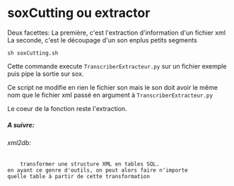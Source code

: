 # soxCutting ou extractor

Deux facettes:
    La première, c'est l'extraction d'information d'un fichier xml
    La seconde, c'est le découpage d'un son enplus petits segments

<code>sh soxCutting.sh</code>

Cette commande execute <code>TranscriberExtracteur.py</code>
sur un fichier exemple puis pipe la sortie sur sox.

Ce script ne modifie en rien le fichier son mais le son doit avoir
le même nom que le fichier xml passé en argument
à <code>TranscriberExtracteur.py</code>

Le coeur de la fonction reste l'extraction.


##### A suivre:
###### xml2db:
        transformer une structure XML en tables SQL.
    en ayant ce genre d'outils, on peut alors faire n'importe
    quelle table à partir de cette transformation